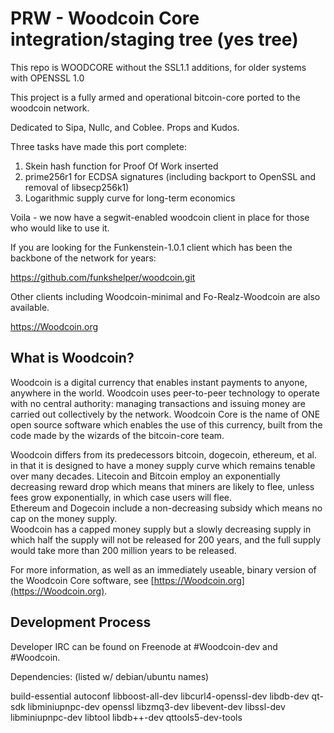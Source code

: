 PRW -  Woodcoin Core integration/staging tree (yes tree)
=====================================

This repo is WOODCORE without the SSL1.1 additions, for older systems with OPENSSL 1.0

This project is a fully armed and operational bitcoin-core ported to the woodcoin network.  

Dedicated to Sipa, Nullc, and Coblee.  Props and Kudos.  

Three tasks have made this port complete:

1) Skein hash function for Proof Of Work inserted
2) prime256r1 for ECDSA signatures (including backport to OpenSSL and removal of libsecp256k1)
3) Logarithmic supply curve for long-term economics

Voila - we now have a segwit-enabled woodcoin client in place for those who would like to use it.

If you are looking for the Funkenstein-1.0.1 client which has been the backbone of the network for years:

https://github.com/funkshelper/woodcoin.git

Other clients including Woodcoin-minimal and Fo-Realz-Woodcoin are also available.  





https://Woodcoin.org

What is Woodcoin?
----------------


Woodcoin is a digital currency that enables instant payments to
anyone, anywhere in the world. Woodcoin uses peer-to-peer technology to operate
with no central authority: managing transactions and issuing money are carried
out collectively by the network. Woodcoin Core is the name of ONE open source
software which enables the use of this currency, built from the code made by the 
wizards of the bitcoin-core team. 

Woodcoin differs from its predecessors bitcoin, dogecoin, ethereum, et al.
in that it is designed to have a money supply curve which remains tenable over many decades.
Litecoin and Bitcoin employ an exponentially decreasing reward drop which means that miners 
are likely to flee, unless fees grow exponentially, in which case users will flee.  
Ethereum and Dogecoin include a non-decreasing subsidy which means no cap on the money supply.  
Woodcoin has a capped money supply but a slowly decreasing supply in which half the supply will
not be released for 200 years, and the full supply would take more than 200 million years to be released.

For more information, as well as an immediately useable, binary version of
the Woodcoin Core software, see [https://Woodcoin.org](https://Woodcoin.org).

Development Process
-------------------

Developer IRC can be found on Freenode at #Woodcoin-dev and #Woodcoin.

Dependencies:   (listed w/ debian/ubuntu names)

build-essential
autoconf
libboost-all-dev libcurl4-openssl-dev libdb-dev qt-sdk libminiupnpc-dev
openssl
libzmq3-dev
libevent-dev
libssl-dev
libminiupnpc-dev
libtool
libdb++-dev
qttools5-dev-tools




